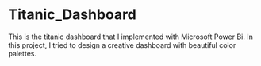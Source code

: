 # Titanic_Dashboard
This is the titanic dashboard that I implemented with Microsoft Power Bi. In this project, I tried to design a creative dashboard with beautiful color palettes.
